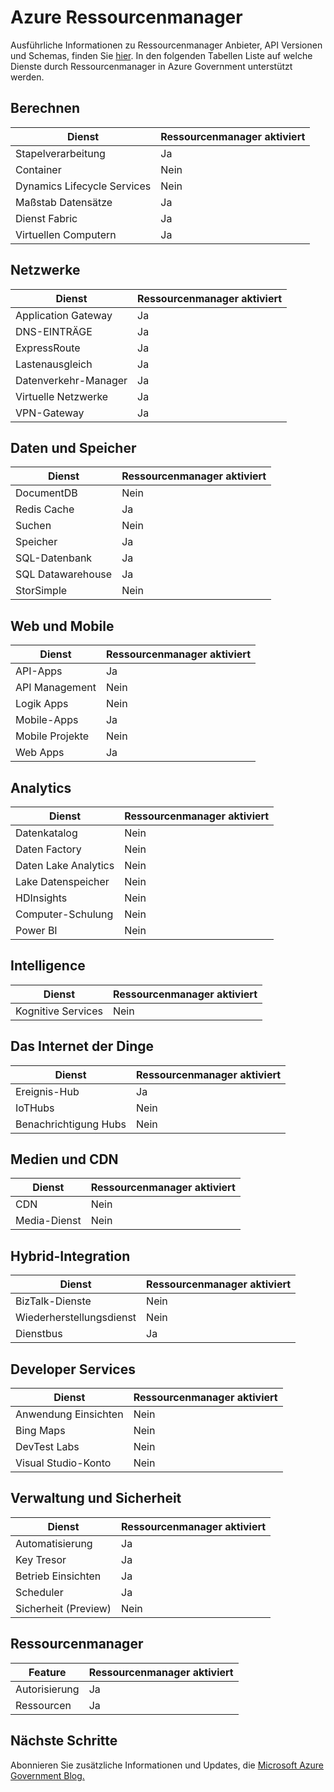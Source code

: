 <properties
    pageTitle="Azure Government Dokumentation | Microsoft Azure"
    description="Dies stellt einen Vergleich der Features und Anleitungen zur Entwicklung von Applications für Azure Government."
    services="Azure-Government"
    cloud="gov" 
    documentationCenter=""
    authors="brendalee"
    manager="zakramer"
    editor=""/>

<tags
    ms.service="multiple"
    ms.devlang="na"
    ms.topic="article"
    ms.tgt_pltfrm="na"
    ms.workload="azure-government"
    ms.date="10/10/2016"
    ms.author="brendalee"/>


# <a name="azure-resource-manager"></a>Azure Ressourcenmanager
Ausführliche Informationen zu Ressourcenmanager Anbieter, API Versionen und Schemas, finden Sie [hier](../resource-manager-supported-services.md). In den folgenden Tabellen Liste auf welche Dienste durch Ressourcenmanager in Azure Government unterstützt werden.

## <a name="compute"></a>Berechnen

| Dienst | Ressourcenmanager aktiviert |
| ------- | ------------------------ |
| Stapelverarbeitung   | Ja |
|Container | Nein |
| Dynamics Lifecycle Services | Nein  |
| Maßstab Datensätze | Ja |
| Dienst Fabric | Ja  |
| Virtuellen Computern | Ja |

## <a name="networking"></a>Netzwerke

| Dienst | Ressourcenmanager aktiviert |
| ------- | -------  |
| Application Gateway | Ja |
| DNS-EINTRÄGE     | Ja |
| ExpressRoute | Ja  |
| Lastenausgleich | Ja  |
| Datenverkehr-Manager | Ja |
| Virtuelle Netzwerke | Ja|
| VPN-Gateway | Ja |

## <a name="data--storage"></a>Daten und Speicher

| Dienst | Ressourcenmanager aktiviert |
| ------- | ------- |
| DocumentDB | Nein  |
| Redis Cache | Ja |
| Suchen | Nein  |
| Speicher | Ja  |
| SQL-Datenbank | Ja |
| SQL Datawarehouse | Ja |
| StorSimple | Nein  |

## <a name="web--mobile"></a>Web und Mobile

| Dienst | Ressourcenmanager aktiviert |
| ------- | ------- |
| API-Apps | Ja |
| API Management | Nein  |
| Logik Apps | Nein   |
| Mobile-Apps | Ja |
| Mobile Projekte | Nein  |
| Web Apps | Ja |

## <a name="analytics"></a>Analytics

| Dienst | Ressourcenmanager aktiviert |
| ------- | -------  |
| Datenkatalog | Nein  |
| Daten Factory | Nein |
| Daten Lake Analytics | Nein |
| Lake Datenspeicher | Nein |
| HDInsights | Nein |
| Computer-Schulung | Nein |
| Power BI | Nein |

## <a name="intelligence"></a>Intelligence

| Dienst | Ressourcenmanager aktiviert |
| ------- | ------- |
| Kognitive Services | Nein |

## <a name="internet-of-things"></a>Das Internet der Dinge

| Dienst | Ressourcenmanager aktiviert |
| ------- | ------- |
| Ereignis-Hub | Ja  |
| IoTHubs | Nein |
| Benachrichtigung Hubs | Nein |

## <a name="media--cdn"></a>Medien und CDN

| Dienst | Ressourcenmanager aktiviert |
| ------- | ------- |
| CDN | Nein |
| Media-Dienst | Nein |

## <a name="hybrid-integration"></a>Hybrid-Integration

| Dienst | Ressourcenmanager aktiviert |
| ------- | ------- |
| BizTalk-Dienste | Nein |
| Wiederherstellungsdienst | Nein |
| Dienstbus | Ja |

## <a name="developer-services"></a>Developer Services

| Dienst | Ressourcenmanager aktiviert |
| ------- | ------- |
| Anwendung Einsichten | Nein  |
| Bing Maps | Nein  |
| DevTest Labs | Nein |
| Visual Studio-Konto | Nein   |

## <a name="management-and-security"></a>Verwaltung und Sicherheit

| Dienst | Ressourcenmanager aktiviert |
| ------- | ------- |
| Automatisierung | Ja |
| Key Tresor | Ja |
| Betrieb Einsichten | Ja |
| Scheduler | Ja  |
| Sicherheit (Preview) | Nein |

## <a name="resource-manager"></a>Ressourcenmanager

| Feature | Ressourcenmanager aktiviert |
| ------- | ------- |
| Autorisierung | Ja |
| Ressourcen | Ja |


## <a name="next-steps"></a>Nächste Schritte

Abonnieren Sie zusätzliche Informationen und Updates, die <a href="https://blogs.msdn.microsoft.com/azuregov/">Microsoft Azure Government Blog.</a>
